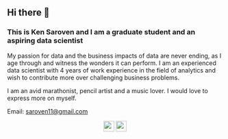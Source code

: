 ## Hi there 👋

### This is Ken Saroven and I am a graduate student and an aspiring data scientist

My passion for data and the business impacts of data are never ending, as I age through and witness the wonders it can perform. I am an experienced data scientist with 4 years of work experience in the field of analytics and wish to contribute more over challenging business problems.

I am an avid marathonist, pencil artist and a music lover. I would love to express more on myself.

Email: saroven11@gmail.com

<p align=center>
<a href="https://www.linkedin.com/in/ken-saroven/"><img height="25" src="https://img.shields.io/static/v1?label=LinkedIn&message=Profile&color=blue"></a>
<a href="https://kensaroven.github.io/Ken_Portfolio/"><img height="25" src="https://img.shields.io/static/v1?label=Website&message=Portfolio&color=orange"></a>
</p>


